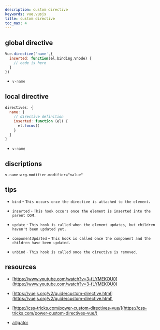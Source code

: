 ```yaml
---
description: custom directive
keywords: vue,vusjs
title: custom directive
toc_max: 4
---
```


## global directive

```js
Vue.directive('name',{
  inserted: function(el,binding,Vnode) {
    // code is here
  }
})
```

* `v-name`

## local directive

```js
directives: {
  name: {
    // directive definition
    inserted: function (el) {
      el.focus()
    }
  }
}
```

* `v-name`

## discriptions

`v-name:arg.modifier.modifier="value"`


## tips

* `bind` - `This occurs once the directive is attached to the element.`

* `inserted` - `This hook occurs once the element is inserted into the parent DOM.`

* `update` - `This hook is called when the element updates, but children haven't been updated yet.`

* `componentUpdated` - `This hook is called once the component and the children have been updated.`

* `unbind` - `This hook is called once the directive is removed.`

## resources

* [https://www.youtube.com/watch?v=3-fLYMEKOU0](https://www.youtube.com/watch?v=3-fLYMEKOU0)

* [https://vuejs.org/v2/guide/custom-directive.html](https://vuejs.org/v2/guide/custom-directive.html)

* [https://css-tricks.com/power-custom-directives-vue/](https://css-tricks.com/power-custom-directives-vue/)

* [alligator](https://alligator.io/vuejs/custom-directives/)
